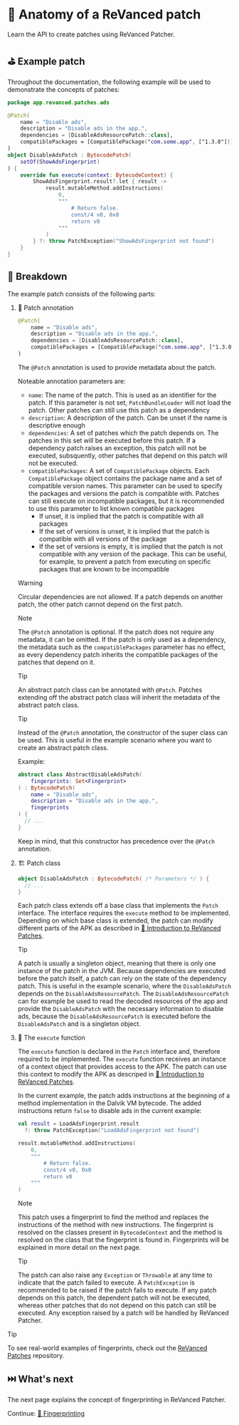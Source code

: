 # 🧩 Anatomy of a ReVanced patch

Learn the API to create patches using ReVanced Patcher.

## ⛳️ Example patch

Throughout the documentation, the following example will be used to demonstrate the concepts of patches:

```kt
package app.revanced.patches.ads

@Patch(
    name = "Disable ads",
    description = "Disable ads in the app.",
    dependencies = [DisableAdsResourcePatch::class],
    compatiblePackages = [CompatiblePackage("com.some.app", ["1.3.0"])]
)
object DisableAdsPatch : BytecodePatch(
    setOf(ShowAdsFingerprint)
) {
    override fun execute(context: BytecodeContext) {
        ShowAdsFingerprint.result?.let { result ->
            result.mutableMethod.addInstructions(
                0,
                """
                    # Return false.
                    const/4 v0, 0x0
                    return v0
                """
            )
        } ?: throw PatchException("ShowAdsFingerprint not found")
    }
}
```

## 🔎 Breakdown

The example patch consists of the following parts:

1.  📝 Patch annotation

    ```kt
    @Patch(
        name = "Disable ads",
        description = "Disable ads in the app.",
        dependencies = [DisableAdsResourcePatch::class],
        compatiblePackages = [CompatiblePackage("com.some.app", ["1.3.0"])]
    )
    ```

    The `@Patch` annotation is used to provide metadata about the patch.

    Noteable annotation parameters are:

    - `name`: The name of the patch. This is used as an identifier for the patch.
      If this parameter is not set, `PatchBundleLoader` will not load the patch.
      Other patches can still use this patch as a dependency
    - `description`: A description of the patch. Can be unset if the name is descriptive enough
    - `dependencies`: A set of patches which the patch depends on. The patches in this set will be executed before this patch. If a dependency patch raises an exception, this patch will not be executed, subsquently, other patches that depend on this patch will not be executed.
    - `compatiblePackages`: A set of `CompatiblePackage` objects. Each `CompatiblePackage` object contains the package name and a set of compatible version names. This parameter can be used to specify the packages and versions the patch is compatible with. Patches can still execute on incompatible packages, but it is recommended to use this parameter to list known compatible packages
      - If unset, it is implied that the patch is compatible with all packages
      - If the set of versions is unset, it is implied that the patch is compatible with all versions of the package
      - If the set of versions is empty, it is implied that the patch is not compatible with any version of the package. This can be useful, for example, to prevent a patch from executing on specific packages that are known to be incompatible

    > [!WARNING]
    > Circular dependencies are not allowed. If a patch depends on another patch, the other patch cannot depend on the first patch.

    > [!NOTE]
    > The `@Patch` annotation is optional. If the patch does not require any metadata, it can be omitted.
    > If the patch is only used as a dependency, the metadata such as the `compatiblePackages` parameter has no effect, as every dependency patch inherits the compatible packages of the patches that depend on it.

    > [!TIP]
    > An abstract patch class can be annotated with `@Patch`.
    > Patches extending off the abstract patch class will inherit the metadata of the abstract patch class.

    > [!TIP]
    > Instead of the `@Patch` annotation, the constructor of the super class can be used. This is useful in the example scenario where you want to create an abstract patch class.
    >
    > Example:
    >
    > ```kt
    > abstract class AbstractDisableAdsPatch(
    >     fingerprints: Set<Fingerprint>
    > ) : BytecodePatch(
    >     name = "Disable ads",
    >     description = "Disable ads in the app.",
    >     fingerprints
    > ) {
    >   // ...
    > }
    > ```
    >
    > Keep in mind, that this constructor has precedence over the `@Patch` annotation.

2.  🏗️ Patch class

    ```kt
    object DisableAdsPatch : BytecodePatch( /* Parameters */ ) {
      // ...
    }
    ```

    Each patch class extends off a base class that implements the `Patch` interface.
    The interface requires the `execute` method to be implemented.
    Depending on which base class is extended, the patch can modify different parts of the APK as described in [🧩 Introduction to ReVanced Patches](2_introduction_to_patches.md).

    > [!TIP]
    > A patch is usually a singleton object, meaning that there is only one instance of the patch in the JVM.
    > Because dependencies are executed before the patch itself, a patch can rely on the state of the dependency patch.
    > This is useful in the example scenario, where the `DisableAdsPatch` depends on the `DisableAdsResourcePatch`.
    > The `DisableAdsResourcePatch` can for example be used to read the decoded resources of the app and provide the `DisableAdsPatch` with the necessary information to disable ads, because the `DisableAdsResourcePatch` is executed before the `DisableAdsPatch` and is a singleton object.

3.  🏁 The `execute` function

    The `execute` function is declared in the `Patch` interface and, therefore required to be implemented.
    The `execute` function receives an instance of a context object that provides access to the APK. The patch can use this context to modify the APK as descriped in [🧩 Introduction to ReVanced Patches](2_introduction_to_patches.md).

    In the current example, the patch adds instructions at the beginning of a method implementation in the Dalvik VM bytecode. The added instructions return `false` to disable ads in the current example:

    ```kt
    val result = LoadAdsFingerprint.result
      ?: throw PatchException("LoadAdsFingerprint not found")

    result.mutableMethod.addInstructions(
        0,
        """
            # Return false.
            const/4 v0, 0x0
            return v0
        """
    )
    ```

    > [!NOTE]
    > This patch uses a fingerprint to find the method and replaces the instructions of the method with new instructions.
    > The fingerprint is resolved on the classes present in `BytecodeContext` and the method is resolved on the class that the fingerprint is found in.
    > Fingerprints will be explained in more detail on the next page.

    > [!TIP]
    > The patch can also raise any `Exception` or `Throwable` at any time to indicate that the patch failed to execute. A `PatchException` is recommended to be raised if the patch fails to execute.
    > If any patch depends on this patch, the dependent patch will not be executed, whereas other patches that do not depend on this patch can still be executed.
    > Any exception raised by a patch will be handled by ReVanced Patcher.

> [!TIP]
> To see real-world examples of fingerprints, check out the [ReVanced Patches](https://github.com/revanced/revanced-patches) repository.

## ⏭️ What's next

The next page explains the concept of fingerprinting in ReVanced Patcher.

Continue: [🔎 Fingerprinting](3_fingerprinting.md)
